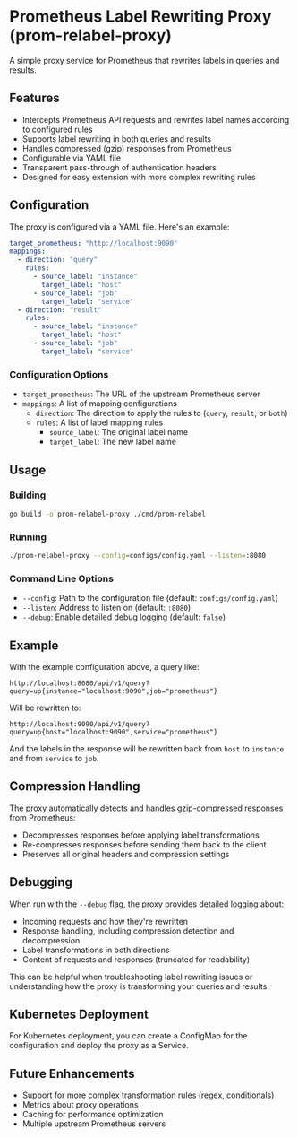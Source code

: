 # Prometheus Label Rewriting Proxy (prom-relabel-proxy)

A simple proxy service for Prometheus that rewrites labels in queries and results.

## Features

- Intercepts Prometheus API requests and rewrites label names according to configured rules
- Supports label rewriting in both queries and results
- Handles compressed (gzip) responses from Prometheus
- Configurable via YAML file
- Transparent pass-through of authentication headers
- Designed for easy extension with more complex rewriting rules

## Configuration

The proxy is configured via a YAML file. Here's an example:

```yaml
target_prometheus: "http://localhost:9090"
mappings:
  - direction: "query"
    rules:
      - source_label: "instance"
        target_label: "host"
      - source_label: "job"
        target_label: "service"
  - direction: "result"
    rules:
      - source_label: "instance"
        target_label: "host"
      - source_label: "job"
        target_label: "service"
```

### Configuration Options

- `target_prometheus`: The URL of the upstream Prometheus server
- `mappings`: A list of mapping configurations
  - `direction`: The direction to apply the rules to (`query`, `result`, or `both`)
  - `rules`: A list of label mapping rules
    - `source_label`: The original label name
    - `target_label`: The new label name

## Usage

### Building

```bash
go build -o prom-relabel-proxy ./cmd/prom-relabel
```

### Running

```bash
./prom-relabel-proxy --config=configs/config.yaml --listen=:8080
```

### Command Line Options

- `--config`: Path to the configuration file (default: `configs/config.yaml`)
- `--listen`: Address to listen on (default: `:8080`)
- `--debug`: Enable detailed debug logging (default: `false`)

## Example

With the example configuration above, a query like:

```
http://localhost:8080/api/v1/query?query=up{instance="localhost:9090",job="prometheus"}
```

Will be rewritten to:

```
http://localhost:9090/api/v1/query?query=up{host="localhost:9090",service="prometheus"}
```

And the labels in the response will be rewritten back from `host` to `instance` and from `service` to `job`.

## Compression Handling

The proxy automatically detects and handles gzip-compressed responses from Prometheus:
- Decompresses responses before applying label transformations
- Re-compresses responses before sending them back to the client
- Preserves all original headers and compression settings

## Debugging

When run with the `--debug` flag, the proxy provides detailed logging about:
- Incoming requests and how they're rewritten
- Response handling, including compression detection and decompression
- Label transformations in both directions
- Content of requests and responses (truncated for readability)

This can be helpful when troubleshooting label rewriting issues or understanding how the proxy is transforming your queries and results.

## Kubernetes Deployment

For Kubernetes deployment, you can create a ConfigMap for the configuration and deploy the proxy as a Service.

## Future Enhancements

- Support for more complex transformation rules (regex, conditionals)
- Metrics about proxy operations
- Caching for performance optimization
- Multiple upstream Prometheus servers
